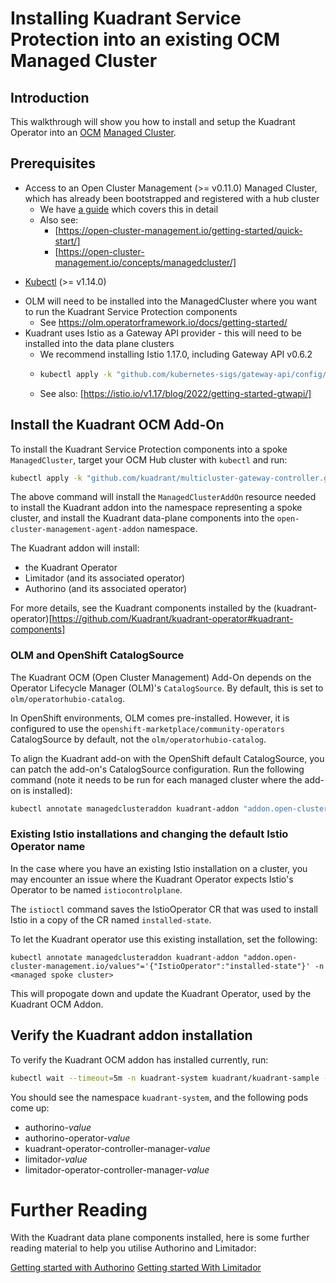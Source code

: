 # Installing Kuadrant Service Protection into an existing OCM Managed Cluster

## Introduction
This walkthrough will show you how to install and setup the Kuadrant Operator into an [OCM](https://open-cluster-management.io/) [Managed Cluster](https://open-cluster-management.io/concepts/managedcluster/).

## Prerequisites
* Access to an Open Cluster Management (>= v0.11.0) Managed Cluster, which has already been bootstrapped and registered with a hub cluster
  * We have [a guide](./control-plane-installation.md) which covers this in detail
  * Also see:
    * [https://open-cluster-management.io/getting-started/quick-start/]
    * [https://open-cluster-management.io/concepts/managedcluster/]
- [Kubectl](https://kubernetes.io/docs/tasks/tools/#kubectl) (>= v1.14.0)
* OLM will need to be installed into the ManagedCluster where you want to run the Kuadrant Service Protection components
  * See https://olm.operatorframework.io/docs/getting-started/
* Kuadrant uses Istio as a Gateway API provider - this will need to be installed into the data plane clusters
  * We recommend installing Istio 1.17.0, including Gateway API v0.6.2
  * ```bash
    kubectl apply -k "github.com/kubernetes-sigs/gateway-api/config/crd?ref=v0.6.2"
    ```
  * See also: [https://istio.io/v1.17/blog/2022/getting-started-gtwapi/]

## Install the Kuadrant OCM Add-On
To install the Kuadrant Service Protection components into a spoke `ManagedCluster`, target your OCM Hub cluster with `kubectl` and run:

```bash
kubectl apply -k "github.com/kuadrant/multicluster-gateway-controller.git/config/service-protection-install-guide?ref=main" -n namespace-of-your-managed-spoke-cluster-on-the-hub
```

The above command will install the `ManagedClusterAddOn` resource needed to install the Kuadrant addon into the namespace representing a spoke cluster, and install the Kuadrant data-plane components into the `open-cluster-management-agent-addon` namespace. 

The Kuadrant addon will install:

* the Kuadrant Operator
* Limitador (and its associated operator)
* Authorino  (and its associated operator)

For more details, see the Kuadrant components installed by the (kuadrant-operator)[https://github.com/Kuadrant/kuadrant-operator#kuadrant-components]

### OLM and OpenShift CatalogSource

The Kuadrant OCM (Open Cluster Management) Add-On depends on the Operator Lifecycle Manager (OLM)'s `CatalogSource`. By default, this is set to `olm/operatorhubio-catalog`.

In OpenShift environments, OLM comes pre-installed. However, it is configured to use the `openshift-marketplace/community-operators` CatalogSource by default, not the `olm/operatorhubio-catalog`.

To align the Kuadrant add-on with the OpenShift default CatalogSource, you can patch the add-on's CatalogSource configuration. Run the following command (note it needs to be run for each managed cluster where the add-on is installed): 

```bash
kubectl annotate managedclusteraddon kuadrant-addon "addon.open-cluster-management.io/values"='{"CatalogSource":"openshift-marketplace/community-operators"}' -n managed-cluster-ns
```

### Existing Istio installations and changing the default Istio Operator name
In the case where you have an existing Istio installation on a cluster, you may encounter an issue where the Kuadrant Operator expects Istio's Operator to be named `istiocontrolplane`.

The `istioctl` command saves the IstioOperator CR that was used to install Istio in a copy of the CR named `installed-state`.

To let the Kuadrant operator use this existing installation, set the following:

`kubectl annotate managedclusteraddon kuadrant-addon "addon.open-cluster-management.io/values"='{"IstioOperator":"installed-state"}' -n <managed spoke cluster>`

This will propogate down and update the Kuadrant Operator, used by the Kuadrant OCM Addon.

## Verify the Kuadrant addon installation

To verify the Kuadrant OCM addon has installed currently, run:

```bash
kubectl wait --timeout=5m -n kuadrant-system kuadrant/kuadrant-sample --for=condition=Ready
```

You should see the namespace `kuadrant-system`, and the following pods come up:
* authorino-*value*
* authorino-operator-*value*
* kuadrant-operator-controller-manager-*value*
* limitador-*value*
* limitador-operator-controller-manager-*value*

# Further Reading
With the Kuadrant data plane components installed, here is some further reading material to help you utilise Authorino and Limitador:

[Getting started with Authorino](https://docs.kuadrant.io/authorino/)
[Getting started With Limitador](https://docs.kuadrant.io/limitador-operator/)





